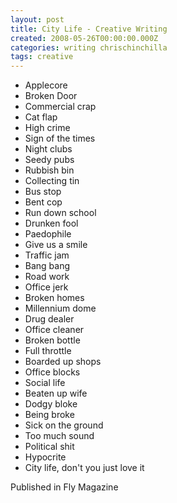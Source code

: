 ```yaml
---
layout: post
title: City Life - Creative Writing
created: 2008-05-26T00:00:00.000Z
categories: writing chrischinchilla
tags: creative
---
```


- Applecore
- Broken Door
- Commercial crap
- Cat flap
- High crime
- Sign of the times
- Night clubs
- Seedy pubs
- Rubbish bin
- Collecting tin
- Bus stop
- Bent cop
- Run down school
- Drunken fool
- Paedophile
- Give us a smile
- Traffic jam
- Bang bang
- Road work
- Office jerk
- Broken homes
- Millennium dome
- Drug dealer
- Office cleaner
- Broken bottle
- Full throttle
- Boarded up shops
- Office blocks
- Social life
- Beaten up wife
- Dodgy bloke
- Being broke
- Sick on the ground
- Too much sound
- Political shit
- Hypocrite
- City life, don't you just love it

Published in Fly Magazine
